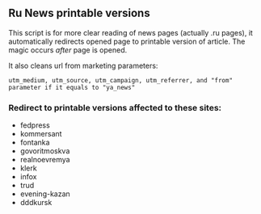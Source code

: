 ## Ru News printable versions
This script is for more clear reading of news pages (actually .ru pages), it automatically redirects opened page to printable version of article.
The magic occurs _after_ page is opened.



It also cleans url from marketing parameters:

    utm_medium, utm_source, utm_campaign, utm_referrer, and "from" parameter if it equals to "ya_news"

### Redirect to printable versions affected to these sites:
 - fedpress
 - kommersant
 - fontanka
 - govoritmoskva
 - realnoevremya
 - klerk
 - infox
 - trud
 - evening-kazan
 - dddkursk
